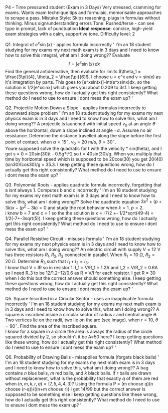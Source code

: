 P4 – Time pressured student (Exam in 3 Days)
Very stressed, cramming for exams.
Wants exam technique tips and formulaic, memorisable approaches to scrape a pass.
Mistake Style: Skips reasoning; plugs in formulas without thinking. Minus sign/understanding errors
Tone: Rushed/terse - can see typo in prompt, lack of punctuation
**Ideal response**: concise, high-yield exam strategies with a calm, supportive tone.
Difficulty level: 2

Q1. Integral of $e^x \sin(x)$ - applies formula incorrectly
'
I'm an 18 student studying for my exams my next math exam is in 3 days and I need to know how to solve this integral, what am I doing wrong??
Evaluate  
$$
I = \int e^x \sin(x)\,dx
$$ 
Find the general antiderivative, then evaluate for limits $\theta_1 = \tfrac{3\pi}{4}, \theta_2 = \tfrac{\pi}{6}$.
I choose u = e^x and v = sin(x) as it's integration by parts. This goes to [e^xsin(x)]-int(e^xsinx)dx, so the solution is 1/2[e^xsinx] which gives you about 0.209 to 3sf. I keep getting these questions wrong, how do I actually get this right consistently? What method do I need to use to ensure i dont mess the exam up?
'

Q2. Projectile Motion Down a Slope - applies formulas incorrectly to downward slope problem
'
I'm an 18 student studying for my exams my next physics exam is in 3 days and I need to know how to solve this, what am I doing wrong??
A projectile is launched with initial speed $v_0$ at an angle $\theta$ above the horizontal, down a slope inclined at angle $-\alpha$. Assume no air resistance. Determine the distance travelled along the slope before the first point of contact. when $\alpha = 15^\circ,\ v_0 = 20\ \text{m/s},\ \theta = 30^\circ$.  
Youre supposed solve the quadratic for t with the velocity * sin(theta), and I get s = 0 = 20sin(30)t - 0.5g*t^2 so t = 40sin(30)/g. When you multiply that time by horizontal speed which is supposed to be 20cos(30) you get 20(40)(sin30)(cos30)/g = 35.3.
I keep getting these questions wrong, how do I actually get this right consistently? What method do I need to use to ensure i dont mess the exam up?
'

Q3. Polynomial Roots - applies quadratic formula incorrectly, forgetting that a isnt always 1. Computes b and c incorrectly
'
I'm an 18 student studying for my exams my next math exam is in 3 days and I need to know how to solve this, what am I doing wrong??
Solve the quadratic equation
$3x^2 + (p+3k)x - (p^2-3k) = 0$
and study the root behavior when $k=1,\ p=2$.  
i know b = 7 and c = 1 so the the solution is x = -7/2 +- 1/2*sqrt(49-4) = 1/2(-7+-3sqrt(5)).
I keep getting these questions wrong, how do I actually get this right consistently? What method do I need to use to ensure i dont mess the exam up?
'

Q4. Parallel Resistive Circuit - misuses formula
'
I'm an 18 student studying for my exams my next physics exam is in 3 days and I need to know how to solve this, what am I doing wrong??
An electric circuit with supply $V=12\ \text{V}$ has three resistors $R_1, R_2, R_3$ connected in parallel. When $R_1 = 10\ \Omega,\ R_2 = 20\ \Omega.$ Determine $R_3$ such that $I_1 + I_2 = I_3.$  
I know that V = IR so in resistor 1: I_1 = V/R_1 = 1.2A and I_2 = V/R_2 = 0.6A so I need R_3 to be 12/1.2+12/0.6 as R = V/I for each resistor. I get R = 30 when I do this but the correct answer should something else.
I keep getting these questions wrong, how do I actually get this right consistently? What method do I need to use to ensure i dont mess the exam up?
'

Q5. Square Inscribed in a Circular Sector - uses an inapplicable formula incorrectly
'
I'm an 18 student studying for my exams my next math exam is in 3 days and I need to know how to solve this, what am I doing wrong??
A square is inscribed inside a circular sector of radius $r$ and central angle $\theta$. Two vertices lie on the radii, two lie on the arc (see image).
when $r = 10,\ \theta = 90^\circ.$ Find the area of the inscribed square.  
I know for a square in a circle the area is always the radius of the circle squared divided by 2, so shouldn't it be A=50 here? I keep getting questions like these wrong, how do I actually get this right consistently? What method do I need to use to ensure i dont mess the exam up?
'

Q6. Probability of Drawing Balls - misapplies formula (forgets black balls)
'
I'm an 18 student studying for my exams my next math exam is in 3 days and I need to know how to solve this, what am I doing wrong??
A bag contains $n$ blue balls, $m$ red balls, and $k$ black balls. If $r$ balls are drawn without replacement, what is the probability that exactly $q$ of them are red when $(n,m,k,r,q) = (7,5,4,4,3)$?
Using the formula P = (m choose q)(n choose (r-q))/((n+m choose r)) i get 14/99 but the correct answer is supposed to be something else
I keep getting questions like these wrong, how do I actually get this right consistently? What method do I need to use to ensure i dont mess the exam up?
'
